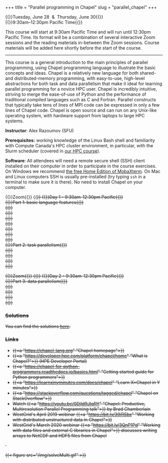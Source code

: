 +++
title = "Parallel programming in Chapel"
slug = "parallel_chapel"
+++

{{<cor>}}Tuesday, June 28 &nbsp;&&nbsp; Thursday, June 30{{</cor>}}\
{{<cgr>}}9:30am–12:30pm Pacific Time{{</cgr>}}

This course will start at 9:30am Pacific Time and will run until 12:30pm Pacific Time. Its format will be a
combination of several interactive Zoom sessions and the reading materials in-between the Zoom
sessions. Course materials will be added here shortly before the start of the course.

---

This course is a general introduction to the main principles of parallel programming, using Chapel programming
language to illustrate the basic concepts and ideas. Chapel is a relatively new language for both shared- and
distributed-memory programming, with easy-to-use, high-level abstractions for both task and data parallelism
that make it ideal for learning parallel programming for a novice HPC user. Chapel is incredibly intuitive,
striving to merge the ease-of-use of Python and the performance of traditional compiled languages such as C
and Fortran. Parallel constructs that typically take tens of lines of MPI code can be expressed in only a few
lines of Chapel code. Chapel is open source and can run on any Unix-like operating system, with hardware
support from laptops to large HPC systems.

**Instructor**: Alex Razoumov (SFU)

**Prerequisites:** working knowledge of the Linux Bash shell and familiarity with Compute Canada's HPC cluster
  environment, in particular, with the Slurm scheduler (covered in [our HPC course](../basics_hpc)).

**Software**: All attendees will need a remote secure shell (SSH) client installed on their computer in order
to participate in the course exercises. On Windows we recommend
[the free Home Edition of MobaXterm](https://mobaxterm.mobatek.net/download.html). On Mac and Linux computers
SSH is usually pre-installed (try typing `ssh` in a terminal to make sure it is there). No need to install
Chapel on your computer.






<!-- {{<cor>}}Zoom{{</cor>}} {{<s>}} {{<cgr>}}Day 1 - 9:30am-12:30pm Pacific{{</cgr>}} \ -->
<!-- {{<chap>}}Part 1: basic language features{{</chap>}} \ -->
<!-- {{<nolinktitle>}}Introduction to Chapel{{</nolinktitle>}} \ -->
<!-- {{<nolinktitle>}}Basic syntax and variables{{</nolinktitle>}} \ -->
<!-- {{<nolinktitle>}}Ranges and arrays{{</nolinktitle>}} \ -->
<!-- {{<nolinktitle>}}Conditional statements{{</nolinktitle>}} \ -->
<!-- {{<nolinktitle>}}Getting started with loops{{</nolinktitle>}} \ -->
<!-- {{<nolinktitle>}}Measuring code performance{{</nolinktitle>}} \ -->
<!-- {{<chap>}}Part 2: task parallelism{{</chap>}} \ -->
<!-- {{<nolinktitle>}}Intro to parallel computing{{</nolinktitle>}} \ -->
<!-- {{<nolinktitle>}}Fire-and-forget tasks{{</nolinktitle>}} \ -->
<!-- {{<nolinktitle>}}Synchronization of threads{{</nolinktitle>}} \ -->
<!-- {{<nolinktitle>}}Task-parallelizing the heat transfer solver{{</nolinktitle>}} -->

{{<cor>}}Zoom{{</cor>}} {{<s>}} {{<cgr>}}Day 1 - 9:30am-12:30pm Pacific{{</cgr>}} \
{{<chap>}}Part 1: basic language features{{</chap>}} \
{{<linktitle url="../chapel/chapel-01-intro" text="Introduction to Chapel">}} \
{{<linktitle url="../chapel/chapel-02-variables" text="Basic syntax and variables">}} \
{{<linktitle url="../chapel/chapel-03-ranges-and-arrays" text="Ranges and arrays">}} \
{{<linktitle url="../chapel/chapel-04-conditions" text="Conditional statements">}} \
{{<linktitle url="../chapel/chapel-05-loops" text="Getting started with loops">}} \
{{<linktitle url="../chapel/chapel-06-command-line-arguments" text="Using command-line arguments">}} \
{{<linktitle url="../chapel/chapel-07-timing" text="Measuring code performance">}} \
{{<chap>}}Part 2: task parallelism{{</chap>}} \
{{<linktitle url="../chapel/chapel-08-intro-parallel" text="Intro to parallel computing">}} \
{{<linktitle url="../chapel/chapel-09-fire-and-forget-tasks" text="Fire-and-forget tasks">}} \
{{<linktitle url="../chapel/chapel-10-synchronising-threads" text="Synchronization of threads">}} \
{{<linktitle url="../chapel/chapel-11-task-parallel-heat-transfer" text="Task-parallelizing the heat transfer solver">}}







<!-- {{<cor>}}Zoom{{</cor>}} {{<s>}} {{<cgr>}}Day 2 - 9:30am-12:30pm Pacific{{</cgr>}} \ -->
<!-- {{<chap>}}Part 3: data parallelism{{</chap>}} \ -->
<!-- {{<nolinktitle>}}Single-locale data parallelism{{</nolinktitle>}} \ -->
<!-- {{<nolinktitle>}}Parallelizing the Julia set problem{{</nolinktitle>}} \ -->
<!-- {{<nolinktitle>}}Multi-locale Chapel{{</nolinktitle>}} \ -->
<!-- {{<nolinktitle>}}Domains and data parallelism{{</nolinktitle>}} -->

{{<cor>}}Zoom{{</cor>}} {{<s>}} {{<cgr>}}Day 2 - 9:30am-12:30pm Pacific{{</cgr>}} \
{{<chap>}}Part 3: data parallelism{{</chap>}} \
{{<linktitle url="../chapel/chapel-12-single-locale-data-parallel" text="Single-locale data parallelism">}} \
{{<linktitle url="../chapel/chapel-13-julia-set" text="Parallelizing the Julia set problem">}} \
{{<linktitle url="../chapel/chapel-14-multi-locale-chapel" text="Multi-locale Chapel">}} \
{{<linktitle url="../chapel/chapel-15-domains-and-data-parallel" text="Domains and data parallelism">}}






### Solutions

You can find the solutions [here](../../solutions-chapel).




### Links

- {{<a "https://chapel-lang.org" "Chapel homepage">}}
- {{<a "https://developer.hpe.com/platform/chapel/home" "What is Chapel?">}} (HPE Developer Portal)
- {{<a "https://chapel-for-python-programmers.readthedocs.io/basics.html" "Getting started guide for Python programmers">}}
- {{<a "https://learnxinyminutes.com/docs/chapel" "Learn X=Chapel in Y minutes">}}
- {{<a "https://stackoverflow.com/questions/tagged/chapel" "Chapel on StackOverflow">}}
- Watch {{<a "https://youtu.be/0DjIdRJIqRY" "Chapel: Productive, Multiresolution Parallel Programming talk">}} by Brad Chamberlain
- WestGrid's April 2019 webinar {{<a "https://bit.ly/39iRSbx" "Working with distributed unstructured data in Chapel">}}
- WestGrid's March 2020 webinar {{<a "https://bit.ly/3QnP1Pd" "Working with data files and external C libraries in Chapel">}} discusses writing arrays to NetCDF and HDF5 files from Chapel

&nbsp;





<!-- * Binary I/O: check https://chapel-lang.org/publications/ParCo-Larrosa.pdf -->

<!-- * advanced: take a simple 2D or 3D non-linear problem, linearize it, implement a parallel multi-locale -->
<!--   linear solver entirely in Chapel -->




{{< figure src="/img/solveMulti.gif" >}}
